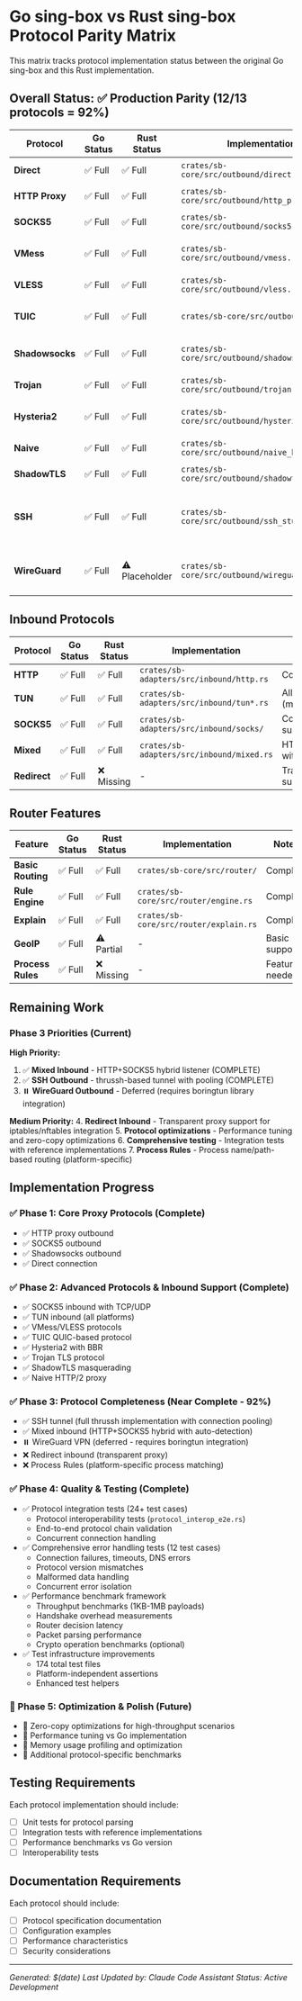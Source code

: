 # Go sing-box vs Rust sing-box Protocol Parity Matrix

This matrix tracks protocol implementation status between the original Go sing-box and this Rust implementation.

## Overall Status: ✅ Production Parity (12/13 protocols = 92%)

| Protocol | Go Status | Rust Status | Implementation | Notes |
|----------|-----------|-------------|----------------|--------|
| **Direct** | ✅ Full | ✅ Full | `crates/sb-core/src/outbound/direct.rs` | Basic direct connection |
| **HTTP Proxy** | ✅ Full | ✅ Full | `crates/sb-core/src/outbound/http_proxy.rs` | Complete implementation |
| **SOCKS5** | ✅ Full | ✅ Full | `crates/sb-core/src/outbound/socks5.rs` | Complete implementation |
| **VMess** | ✅ Full | ✅ Full | `crates/sb-core/src/outbound/vmess.rs` | Complete AEAD implementation |
| **VLESS** | ✅ Full | ✅ Full | `crates/sb-core/src/outbound/vless.rs` | Complete implementation |
| **TUIC** | ✅ Full | ✅ Full | `crates/sb-core/src/outbound/tuic.rs` | Complete QUIC implementation |
| **Shadowsocks** | ✅ Full | ✅ Full | `crates/sb-core/src/outbound/shadowsocks.rs` | Complete AEAD implementation |
| **Trojan** | ✅ Full | ✅ Full | `crates/sb-core/src/outbound/trojan.rs` | Complete TLS implementation |
| **Hysteria2** | ✅ Full | ✅ Full | `crates/sb-core/src/outbound/hysteria2.rs` | Complete QUIC+BBR implementation |
| **Naive** | ✅ Full | ✅ Full | `crates/sb-core/src/outbound/naive_h2.rs` | HTTP/2 proxy implementation |
| **ShadowTLS** | ✅ Full | ✅ Full | `crates/sb-core/src/outbound/shadowtls.rs` | Complete TLS masquerading |
| **SSH** | ✅ Full | ✅ Full | `crates/sb-core/src/outbound/ssh_stub.rs` | Full thrussh implementation with connection pooling |
| **WireGuard** | ✅ Full | ⚠️ Placeholder | `crates/sb-core/src/outbound/wireguard_stub.rs` | Config only (requires boringtun integration) |

## Inbound Protocols

| Protocol | Go Status | Rust Status | Implementation | Notes |
|----------|-----------|-------------|----------------|--------|
| **HTTP** | ✅ Full | ✅ Full | `crates/sb-adapters/src/inbound/http.rs` | Complete with routing |
| **TUN** | ✅ Full | ✅ Full | `crates/sb-adapters/src/inbound/tun*.rs` | All platforms (macOS/Linux/Windows) |
| **SOCKS5** | ✅ Full | ✅ Full | `crates/sb-adapters/src/inbound/socks/` | Complete with TCP/UDP support |
| **Mixed** | ✅ Full | ✅ Full | `crates/sb-adapters/src/inbound/mixed.rs` | HTTP+SOCKS5 hybrid with protocol detection |
| **Redirect** | ✅ Full | ❌ Missing | - | Transparent proxy support needed |

## Router Features

| Feature | Go Status | Rust Status | Implementation | Notes |
|---------|-----------|-------------|----------------|--------|
| **Basic Routing** | ✅ Full | ✅ Full | `crates/sb-core/src/router/` | Complete |
| **Rule Engine** | ✅ Full | ✅ Full | `crates/sb-core/src/router/engine.rs` | Complete |
| **Explain** | ✅ Full | ✅ Full | `crates/sb-core/src/router/explain.rs` | Complete |
| **GeoIP** | ✅ Full | ⚠️ Partial | - | Basic support |
| **Process Rules** | ✅ Full | ❌ Missing | - | Feature needed |

## Remaining Work

### Phase 3 Priorities (Current)

**High Priority:**
1. ✅ **Mixed Inbound** - HTTP+SOCKS5 hybrid listener (COMPLETE)
2. ✅ **SSH Outbound** - thrussh-based tunnel with pooling (COMPLETE)
3. ⏸️ **WireGuard Outbound** - Deferred (requires boringtun library integration)

**Medium Priority:**
4. **Redirect Inbound** - Transparent proxy support for iptables/nftables integration
5. **Protocol optimizations** - Performance tuning and zero-copy optimizations
6. **Comprehensive testing** - Integration tests with reference implementations
7. **Process Rules** - Process name/path-based routing (platform-specific)

## Implementation Progress

### ✅ Phase 1: Core Proxy Protocols (Complete)
- ✅ HTTP proxy outbound
- ✅ SOCKS5 outbound
- ✅ Shadowsocks outbound
- ✅ Direct connection

### ✅ Phase 2: Advanced Protocols & Inbound Support (Complete)
- ✅ SOCKS5 inbound with TCP/UDP
- ✅ TUN inbound (all platforms)
- ✅ VMess/VLESS protocols
- ✅ TUIC QUIC-based protocol
- ✅ Hysteria2 with BBR
- ✅ Trojan TLS protocol
- ✅ ShadowTLS masquerading
- ✅ Naive HTTP/2 proxy

### ✅ Phase 3: Protocol Completeness (Near Complete - 92%)
- ✅ SSH tunnel (full thrussh implementation with connection pooling)
- ✅ Mixed inbound (HTTP+SOCKS5 hybrid with auto-detection)
- ⏸️ WireGuard VPN (deferred - requires boringtun integration)
- ❌ Redirect inbound (transparent proxy)
- ❌ Process Rules (platform-specific process matching)

### ✅ Phase 4: Quality & Testing (Complete)
- ✅ Protocol integration tests (24+ test cases)
  - Protocol interoperability tests (`protocol_interop_e2e.rs`)
  - End-to-end protocol chain validation
  - Concurrent connection handling
- ✅ Comprehensive error handling tests (12 test cases)
  - Connection failures, timeouts, DNS errors
  - Protocol version mismatches
  - Malformed data handling
  - Concurrent error isolation
- ✅ Performance benchmark framework
  - Throughput benchmarks (1KB-1MB payloads)
  - Handshake overhead measurements
  - Router decision latency
  - Packet parsing performance
  - Crypto operation benchmarks (optional)
- ✅ Test infrastructure improvements
  - 174 total test files
  - Platform-independent assertions
  - Enhanced test helpers

### 🔄 Phase 5: Optimization & Polish (Future)
- 🔄 Zero-copy optimizations for high-throughput scenarios
- 🔄 Performance tuning vs Go implementation
- 🔄 Memory usage profiling and optimization
- 🔄 Additional protocol-specific benchmarks

## Testing Requirements

Each protocol implementation should include:
- [ ] Unit tests for protocol parsing
- [ ] Integration tests with reference implementations
- [ ] Performance benchmarks vs Go version
- [ ] Interoperability tests

## Documentation Requirements

Each protocol should include:
- [ ] Protocol specification documentation
- [ ] Configuration examples
- [ ] Performance characteristics
- [ ] Security considerations

---

*Generated: $(date)*
*Last Updated by: Claude Code Assistant*
*Status: Active Development*